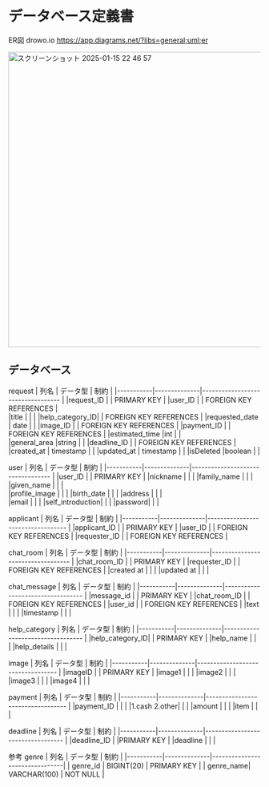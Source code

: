 # データベース定義書

ER図
drowo.io
https://app.diagrams.net/?libs=general;uml;er

<img width="590" alt="スクリーンショット 2025-01-15 22 46 57" src="https://github.com/user-attachments/assets/bad88f84-7cad-4575-9f4d-666789222286" />



## データベース


request
| 列名       | データ型      | 制約                               |
|-----------|--------------|---------------------------------- |
|request_ID |              |        PRIMARY KEY                         |
|user_ID    |              |        FOREIGN KEY REFERENCES                    |   
|title      |              |                                  |
|help_category_ID|          |     FOREIGN KEY REFERENCES                          |
|requested_date | date      |                                    |
|image_ID       |            |     FOREIGN KEY REFERENCES                         |
|payment_ID   |                | FOREIGN KEY REFERENCES                           |
|estimated_time |int            |                               |  
|general_area |string        |                                    |
|deadline_ID |              |        FOREIGN KEY REFERENCES                       |
|created_at | timestamp     |                                    |
|updated_at | timestamp     |                                    |
|isDeleted |boolean        |                                      |


user
| 列名       | データ型      | 制約                               |
|-----------|--------------|---------------------------------- |
|user_ID      |              |  PRIMARY KEY                             |
|nickname     |               |                                  |
|family_name  |               |                                  |
|given_name    |               |                                 |        
|profile_image |                |                                |
|birth_date    |                |                                |
|address       |                |                                |  
|email          |               |                                |
|self_introduction|             |                                |
|password|                       |                                |


applicant
| 列名       | データ型      | 制約                               |
|-----------|--------------|---------------------------------- |
|applicant_ID |             |       PRIMARY KEY                         |
|user_ID       |             |     FOREIGN KEY REFERENCES                        |
|requester_ID   |             |      FOREIGN KEY REFERENCES                       |

chat_room
| 列名       | データ型      | 制約                               |
|-----------|--------------|---------------------------------- |
|chat_room_ID |               |       PRIMARY KEY                      |
|requester_ID  |               |     FOREIGN KEY REFERENCES                       |
|created at    |                |                                |
|updated at    |                |                                |

chat_message
| 列名       | データ型      | 制約                               |
|-----------|--------------|---------------------------------- |
|message_id   |             |       PRIMARY KEY                          |
|chat_room_ID |              |      FOREIGN KEY REFERENCES                        |
|user_id       |              |     FOREIGN KEY REFERENCES                       |
|text          |               |                                 |
|timestamp     |               |                                 |
        
help_category
| 列名       | データ型      | 制約                               |
|-----------|--------------|---------------------------------- |
|help_category_ID|          |            PRIMARY KEY  |
|help_name |                |                                    |
|help_details |              |                                    |

image
| 列名       | データ型      | 制約                               |
|-----------|--------------|---------------------------------- |
|imageID      |              |   PRIMARY KEY                            |
|image1       |                |                                 |
|image2        |                |                                |
|image3        |                |                                |
|image4        |                |                                |

payment
| 列名       | データ型      | 制約                               |
|-----------|--------------|---------------------------------- |
|payment_ID  |            |                                   |
|1.cash 2.other|            |                                   |
|amount      |                |                                 |
|item        |                |                                  |


deadline
| 列名       | データ型      | 制約                               |
|-----------|--------------|---------------------------------- |
|deadline_ID  |              |PRIMARY KEY                                |
|deadline     |               |                                  |
        

参考
        genre
| 列名       | データ型      | 制約                             |
|-----------|--------------|--------------------------------|
| genre_id  | BIGINT(20)   | PRIMARY KEY                    |
| genre_name| VARCHAR(100) | NOT NULL                       |



